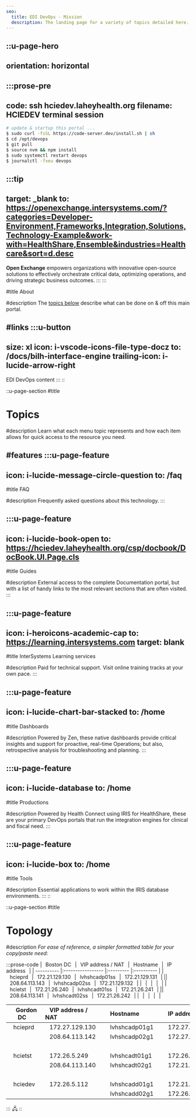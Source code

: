 ```yaml
---
seo:
  title: EDI DevOps - Mission
  description: The landing page for a variety of topics detailed here.
---
```


::u-page-hero
---
orientation: horizontal
---
  :::prose-pre
  ---
  code: ssh hciedev.laheyhealth.org
  filename: HCIEDEV terminal session
  ---
  ```bash
  # update & startup this portal ... 
  $ sudo curl -fsSL https://code-server.dev/install.sh | sh
  $ cd /opt/devops
  $ git pull
  $ source nvm && npm install
  $ sudo systemctl restart devops
  $ journalctl -fxeu devops
  ```
  :::tip
  ---
  target: _blank
  to: https://openexchange.intersystems.com/?categories=Developer-Environment,Frameworks,Integration,Solutions,Technology-Example&work-with=HealthShare,Ensemble&industries=Healthcare&sort=d.desc
  ---
  **Open Exchange** empowers organizations with innovative open-source solutions to effectively orchestrate critical data, optimizing operations, and driving strategic business outcomes.
  :::
  :::

#title
About

#description
The [topics below](#topics) describe what can be done on & off this main portal.

#links
  :::u-button
  ---
  size: xl
  icon: i-vscode-icons-file-type-docz
  to: /docs/bilh-interface-engine
  trailing-icon: i-lucide-arrow-right
  ---
  EDI DevOps content
  :::
::

::u-page-section
#title

# Topics

#description
Learn what each menu topic represents and how each item allows for quick access to the resource you need.

#features
  :::u-page-feature
  ---
  icon: i-lucide-message-circle-question
  to: /faq
  ---
  #title
  FAQ

  #description
  Frequently asked questions about this technology.
  :::

  :::u-page-feature
  ---
  icon: i-lucide-book-open
  to: https://hciedev.laheyhealth.org/csp/docbook/DocBook.UI.Page.cls
  ---
  #title
  Guides
  
  #description
  External access to the complete Documentation portal, but with a list of handy links to the most relevant sections that are often visited.
  :::

  :::u-page-feature
  ---
  icon: i-heroicons-academic-cap
  to: https://learning.intersystems.com
  target: blank
  ---
  #title
  InterSystems Learning services

  #description
  Paid for technical support. Visit online training tracks at your own pace.
  :::

  :::u-page-feature
  ---
  icon: i-lucide-chart-bar-stacked
  to: /home
  ---
  #title
  Dashboards
  
  #description
  Powered by Zen, these native dashboards provide critical insights and support for proactive, real-time Operations; but also, retrospective analysis for troubleshooting and planning.
  :::

  :::u-page-feature
  ---
  icon: i-lucide-database
  to: /home
  ---
  #title
  Productions
  
  #description
  Powered by Health Connect using IRIS for HealthShare, these are your primary DevOps portals that run the integration engines for clinical and fiscal need.
  :::

  :::u-page-feature
  ---
  icon: i-lucide-box
  to: /home
  ---
  #title
  Tools
  
  #description
  Essential applications to work within the IRIS database environments.
  :::
::

::u-page-section
#title
# Topology

#description
_For ease of reference, a simpler formatted table for your copy/paste need:_

:::prose-code
|⠀Boston DC⠀|⠀VIP address / NAT⠀|⠀Hostname⠀|⠀IP address⠀|
| ---------- |:----------------- |:--------- |:---------- |
|⠀hcieprd⠀|⠀172.21.129.130⠀|⠀lvhshcadp01ss⠀|⠀172.21.129.131⠀|
||⠀208.64.113.143⠀|⠀lvhshcadp02ss⠀|⠀172.21.129.132⠀|
|⠀|⠀|⠀|⠀|
|⠀hcietst⠀|⠀172.21.26.240⠀|⠀lvhshcadt01ss⠀|⠀172.21.26.241⠀|
||⠀208.64.113.141⠀|⠀lvhshcadt02ss⠀|⠀172.21.26.242⠀|
|⠀|⠀|⠀|⠀|

|⠀Gordon DC⠀|⠀VIP address / NAT⠀|⠀Hostname⠀|⠀IP address⠀|
| --------- |:------------------ |:--------- |:---------- |
|⠀hcieprd⠀|⠀172.27.129.130⠀|⠀lvhshcadp01g1⠀|⠀172.27.129.131⠀|
||⠀208.64.113.142⠀|⠀lvhshcadp02g1⠀|⠀172.27.129.132⠀|
|⠀|⠀|⠀|⠀|
|⠀hcietst⠀|⠀172.26.5.249⠀|⠀lvhshcadt01g1⠀|⠀172.26.5.254⠀|
||⠀208.64.113.140⠀|⠀lvhshcadt02g1⠀|⠀172.21.26.251⠀|
|⠀|⠀|⠀|⠀|
|⠀hciedev⠀|⠀172.26.5.112⠀|⠀lvhshcadd01g1⠀|⠀172.21.26.253⠀|
|||⠀lvhshcadd02g1⠀|⠀172.26.5.252⠀|
:::
🖧
::
